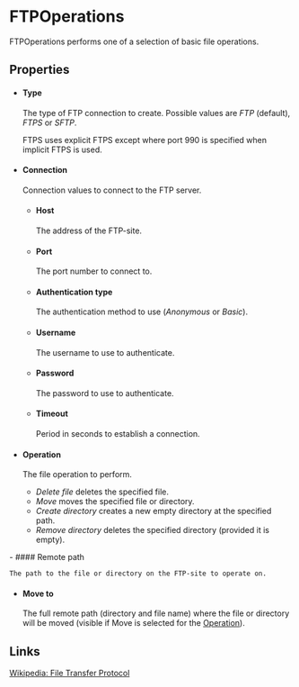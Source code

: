 FTPOperations
=============

FTPOperations performs one of a selection of basic file operations.

Properties
----------

-  #### Type

    The type of FTP connection to create.  Possible values are *FTP* (default), *FTPS* or *SFTP*.
    
    FTPS uses explicit FTPS except where port 990 is specified when implicit FTPS is used.

-  #### Connection
	Connection values to connect to the FTP server.

	-  #### Host
	
	    The address of the FTP-site.
	
	-  #### Port
	
	    The port number to connect to.
	
	-  #### Authentication type
	
	    The authentication method to use (*Anonymous* or *Basic*).
	
	-  #### Username
	
	    The username to use to authenticate.
	
	-  #### Password
	
	    The password to use to authenticate.

	-  #### Timeout

		Period in seconds to establish a connection.

-  #### Operation

    The file operation to perform.

    -   *Delete file* deletes the specified file.
    -   *Move* moves the specified file or directory.
    -   *Create directory* creates a new empty directory at the
        specified path.
    -   *Remove directory* deletes the specified directory (provided it
        is empty).
<p>
-  #### Remote path

    The path to the file or directory on the FTP-site to operate on.

-  #### Move to

    The full remote path (directory and file name) where the file or
    directory will be moved (visible if Move is selected for the
    [Operation](#operationProperty)).

Links
-----

[Wikipedia: File Transfer
Protocol](http://en.wikipedia.org/wiki/File_Transfer_Protocol)
